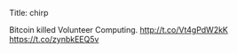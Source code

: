 Title: chirp

Bitcoin killed Volunteer Computing.  <a href="http://t.co/Vt4gPdW2kK">http://t.co/Vt4gPdW2kK</a> <a href="https://t.co/zynbkEEQ5v">https://t.co/zynbkEEQ5v</a>
